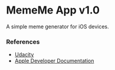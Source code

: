# MemeMe App v1.0

A simple meme generator for iOS devices.


### References
- [Udacity](https://www.udacity.com/course/ios-developer-nanodegree--nd003)
- [Apple Developer Documentation](https://developer.apple.com/documentation/)
